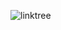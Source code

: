 
![linktree](https://github.com/ArthurSantDev/Linktree/assets/159972613/4b78a730-9228-4915-b115-c981ca7f9b65)


